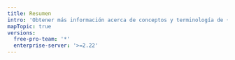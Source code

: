 ```yaml
---
title: Resumen
intro: 'Obtener más información acerca de conceptos y terminología de {% data variables.product.prodname_actions %}.'
mapTopic: true
versions:
  free-pro-team: '*'
  enterprise-server: '>=2.22'
---
```


